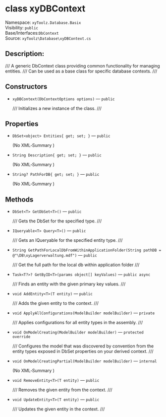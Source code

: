 # class xyDBContext

Namespace: `xyToolz.Database.Basix`  
Visibility: `public`  
Base/Interfaces:`DbContext`  
Source: `xyToolz\Database\xyDBContext.cs`

## Description:

///  A generic DbContext class providing common functionality for managing entities.
    ///  Can be used as a base class for specific database contexts.
    ///

## Constructors

- `xyDBContext(DbContextOptions options)` — `public`
  
  /// Initializes a new instance of the  class.
        ///

## Properties

- `DbSet<object> Entities{ get; set; }` — `public`
  
  (No XML‑Summary )
- `String Description{ get; set; }` — `public`
  
  (No XML‑Summary )
- `String? PathForDB{ get; set; }` — `public`
  
  (No XML‑Summary )

## Methods

- `DbSet<T> GetDbSet<T>()` — `public`
  
  /// Gets the DbSet for the specified type.
        ///
- `IQueryable<T> Query<T>()` — `public`
  
  /// Gets an IQueryable for the specified entity type.
        ///
- `String GetPathForLocalDbFromWithinApplicationFolder(String pathDB = @"\DB\xyLagerverwaltung.mdf")` — `public`
  
  /// Get the full path for the local db within application folder
        ///
- `Task<T?>? GetByID<T>(params object[] keyValues)` — `public async`
  
  /// Finds an entity with the given primary key values.
        ///
- `void AddEntity<T>(T entity)` — `public`
  
  /// Adds the given entity to the context.
        ///
- `void ApplyAllConfigurations(ModelBuilder modelBuilder)` — `private`
  
  /// Applies configurations for all entity types in the assembly.
        ///
- `void OnModelCreating(ModelBuilder modelBuilder)` — `protected override`
  
  /// Configures the model that was discovered by convention from the entity types exposed in DbSet properties on your derived context.
        ///
- `void OnModelCreatingPartial(ModelBuilder modelBuilder)` — `internal`
  
  (No XML‑Summary )
- `void RemoveEntity<T>(T entity)` — `public`
  
  /// Removes the given entity from the context.
        ///
- `void UpdateEntity<T>(T entity)` — `public`
  
  /// Updates the given entity in the context.
        ///

